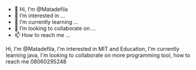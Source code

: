 - 👋 Hi, I’m @Matadefila
- 👀 I’m interested in ...
- 🌱 I’m currently learning ...
- 💞️ I’m looking to collaborate on ...
- 📫 How to reach me ...

<!---
Matadefila/Matadefila is a ✨ special ✨ repository because its `README.md` (this file) appears on your GitHub profile.
You can click the Preview link to take a look at your changes.
--->
 Hi, I'm @Matadefila, 
I'm interested in MIT and Education, 
I'm currently learning java,
 I'm looking to collaborate on more programming tool, how to reach me 08060295248
